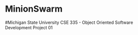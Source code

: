 # MinionSwarm

#Michigan State University
CSE 335 - Object Oriented Software Development
Project 01

